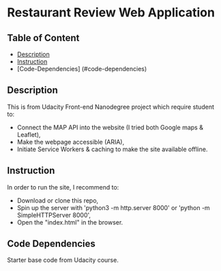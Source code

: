 # Restaurant Review Web Application

## Table of Content
* [Description](#description)
* [Instruction](#instruction)
* [Code-Dependencies] (#code-dependencies)

## Description
This is from Udacity Front-end Nanodegree project which require student to:
* Connect the MAP API into the website (I tried both Google maps & Leaflet), 
* Make the webpage accessible (ARIA),
* Initiate Service Workers & caching to make the site available offline.

## Instruction
In order to run the site, I recommend to:
- Download or clone this repo,
- Spin up the server with 'python3 -m http.server 8000' or 'python -m SimpleHTTPServer 8000',
- Open the "index.html" in the browser.

## Code Dependencies
Starter base code from Udacity course.
